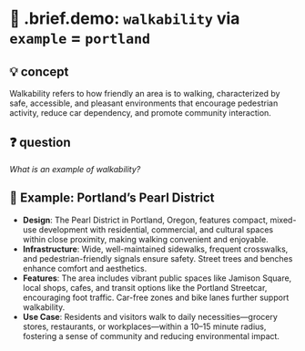 # 🧩 .brief.demo: `walkability` via `example` = `portland`

## 💡 concept

Walkability refers to how friendly an area is to walking, characterized by safe, accessible, and pleasant environments that encourage pedestrian activity, reduce car dependency, and promote community interaction.

## ❓ question
*What is an example of walkability?*

## 📌 Example: Portland’s Pearl District

- **Design**: The Pearl District in Portland, Oregon, features compact, mixed-use development with residential, commercial, and cultural spaces within close proximity, making walking convenient and enjoyable.
- **Infrastructure**: Wide, well-maintained sidewalks, frequent crosswalks, and pedestrian-friendly signals ensure safety. Street trees and benches enhance comfort and aesthetics.
- **Features**: The area includes vibrant public spaces like Jamison Square, local shops, cafes, and transit options like the Portland Streetcar, encouraging foot traffic. Car-free zones and bike lanes further support walkability.
- **Use Case**: Residents and visitors walk to daily necessities—grocery stores, restaurants, or workplaces—within a 10–15 minute radius, fostering a sense of community and reducing environmental impact.
